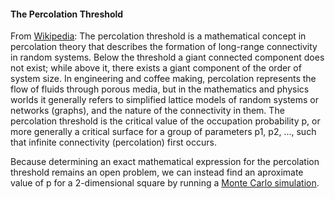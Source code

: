 #### The Percolation Threshold

From [Wikipedia](https://en.wikipedia.org/wiki/Percolation_threshold): The percolation threshold is a mathematical concept in percolation theory that describes the formation of long-range connectivity in random systems. Below the threshold a giant connected component does not exist; while above it, there exists a giant component of the order of system size. In engineering and coffee making, percolation represents the flow of fluids through porous media, but in the mathematics and physics worlds it generally refers to simplified lattice models of random systems or networks (graphs), and the nature of the connectivity in them. The percolation threshold is the critical value of the occupation probability p, or more generally a critical surface for a group of parameters p1, p2, ..., such that infinite connectivity (percolation) first occurs.

Because determining an exact mathematical expression for the percolation threshold remains an open problem, we can instead find an aproximate value of p for a 2-dimensional square by running a [Monte Carlo simulation](https://en.wikipedia.org/wiki/Monte_Carlo_method).